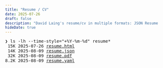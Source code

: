 ```yaml
---
title: "Resume / CV"
date: 2025-07-26
draft: false
description: "David Laing's resume/cv in multiple formats: JSON Resume schema, professional PDF, YAML, and HTML"
hideDate: true
---
```


<div class="terminal-output">
<pre><span class="terminal-command">❯ ls -lh --time-style="+%Y-%m-%d" resume*</span>
 15K 2025-07-26 <a href="https://registry.jsonresume.org/mrdavidlaing">resume.html</a>
 14K 2025-08-09 <a href="/resume.json">resume.json</a>
 32K 2025-08-09 <a href="/resume.pdf">resume.pdf</a>
8.2K 2025-08-09 <a href="/resume.yaml">resume.yaml</a></pre></div>